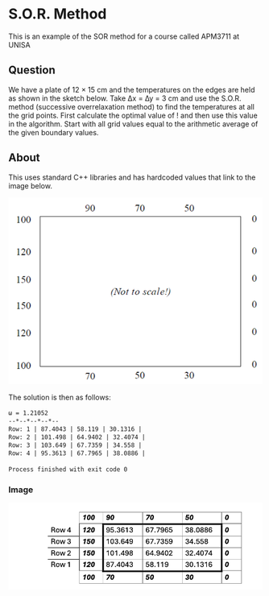 # S.O.R. Method
This is an example of the SOR method for a course called APM3711 at UNISA

## Question 
We have a plate of 12 × 15 cm and the temperatures on the edges are held as shown in the sketch below. Take ∆x = ∆y = 3 cm and use the S.O.R. method (successive overrelaxation method) to find the temperatures at all the grid points. First calculate the optimal value of ! and then use this value in the algorithm. Start with all grid values equal to the arithmetic average of the given boundary values.

## About  
This uses standard C++ libraries and has hardcoded values that link to the image below.

![SOR Example](https://github.com/GrahamCHill/SOR_Method/blob/main/SOR_Data.png)

The solution is then as follows:  

``` 
ω = 1.21052  
--*--*--*--*--  
Row: 1 | 87.4043 | 58.119 | 30.1316 |  
Row: 2 | 101.498 | 64.9402 | 32.4074 |  
Row: 3 | 103.649 | 67.7359 | 34.558 |  
Row: 4 | 95.3613 | 67.7965 | 38.0886 |  

Process finished with exit code 0
```

### Image

![SOR Example Results](https://github.com/GrahamCHill/SOR_Method/blob/main/results.png)
